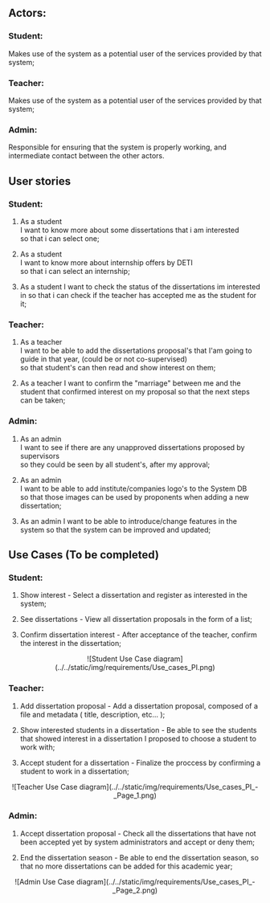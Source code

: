 ## Actors:

### Student: 

Makes use of the system as a potential user of the services provided by that system;

### Teacher:

Makes use of the system as a potential user of the services provided by that system;

### Admin:

Responsible for ensuring that the system is properly working, and intermediate contact between the other actors.

## User stories

### Student: 

1. As a student  
I want to know more about some dissertations that i am interested  
so that i can select one;

2. As a student  
I want to know more about internship offers by DETI  
so that i can select an internship;

3. As a student
I want to check the status of the dissertations im interested in 
so that i can check if the teacher has accepted me as the student for it;

### Teacher:

1. As a teacher  
I want to be able to add the dissertations proposal's that I'am going to guide in that year, (could be or not co-supervised)  
so that student's can then read and show interest on them;

2. As a teacher
I want to confirm the "marriage" between me and the student that confirmed interest on my proposal
so that the next steps can be taken;

### Admin:

 1. As an admin  
 I want to see if there are any unapproved dissertations proposed by supervisors  
 so they could be seen by all student's, after my approval;

2. As an admin  
I want to be able to add institute/companies logo's to the System DB  
so that those images can be used by proponents when adding a new dissertation;

3. As an admin
I want to be able to introduce/change features in the system
so that the system can be improved and updated;

## Use Cases (To be completed)

### Student:

1. Show interest - Select a dissertation and register as interested in the system;

2. See dissertations - View all dissertation proposals in the form of a list;

3. Confirm dissertation interest - After acceptance of the teacher, confirm the interest in the dissertation;

<p align="center">
    ![Student Use Case diagram](../../static/img/requirements/Use_cases_PI.png)
</p>

### Teacher:

1. Add dissertation proposal - Add a dissertation proposal, composed of a file and metadata ( title, description, etc... );

2. Show interested students in a dissertation - Be able to see the students that showed interest in a dissertation I proposed to choose a student to work with;

3. Accept student for a dissertation - Finalize the proccess by confirming a student to work in a dissertation;

<p align="center">
    ![Teacher Use Case diagram](../../static/img/requirements/Use_cases_PI_-_Page_1.png)
</p>

### Admin:

1. Accept dissertation proposal - Check all the dissertations that have not been accepted yet by system administrators and accept or deny them;

2. End the dissertation season - Be able to end the dissertation season, so that no more dissertations can be added for this academic year;

<p align="center">
    ![Admin Use Case diagram](../../static/img/requirements/Use_cases_PI_-_Page_2.png)
</p>

